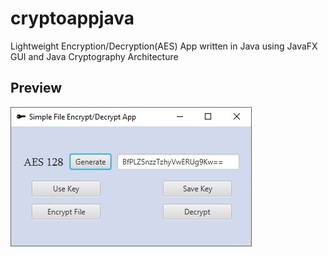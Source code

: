 # cryptoappjava
Lightweight Encryption/Decryption(AES) App written in Java using JavaFX GUI and Java Cryptography Architecture
## Preview
![alt text](https://raw.githubusercontent.com/ddci/cryptoappjava/master/img/preview.jpg "Preview")

